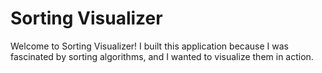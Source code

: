 # Sorting Visualizer

Welcome to Sorting Visualizer! I built this application because I was fascinated by sorting algorithms, and I wanted to visualize them in action.